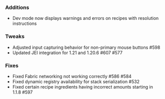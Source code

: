 ### Additions
* Dev mode now displays warnings and errors on recipes with resolution instructions

### Tweaks
* Adjusted input capturing behavior for non-primary mouse buttons #598
* Updated JEI integration for 1.21 and 1.20.6 #607 #577

### Fixes
* Fixed Fabric networking not working correctly #586 #584
* Fixed dynamic registry availability for stack serialization #532 
* Fixed certain recipe ingredients having incorrect amounts starting in 1.1.8 #597
